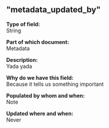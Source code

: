 ## "metadata_updated_by"

**Type of field:**  
String  

**Part of which document:**  
Metadata

**Description:**  
Yada yada  

**Why do we have this field:**  
Because it tells us something important  

**Populated by whom and when:**  
Note  

**Updated where and when:**  
Never
